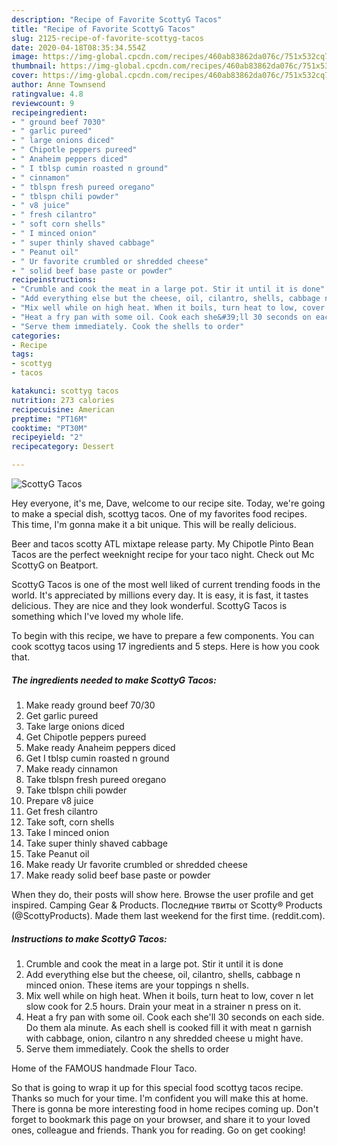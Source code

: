 ```yaml
---
description: "Recipe of Favorite ScottyG Tacos"
title: "Recipe of Favorite ScottyG Tacos"
slug: 2125-recipe-of-favorite-scottyg-tacos
date: 2020-04-18T08:35:34.554Z
image: https://img-global.cpcdn.com/recipes/460ab83862da076c/751x532cq70/scottyg-tacos-recipe-main-photo.jpg
thumbnail: https://img-global.cpcdn.com/recipes/460ab83862da076c/751x532cq70/scottyg-tacos-recipe-main-photo.jpg
cover: https://img-global.cpcdn.com/recipes/460ab83862da076c/751x532cq70/scottyg-tacos-recipe-main-photo.jpg
author: Anne Townsend
ratingvalue: 4.8
reviewcount: 9
recipeingredient:
- " ground beef 7030"
- " garlic pureed"
- " large onions diced"
- " Chipotle peppers pureed"
- " Anaheim peppers diced"
- " I tblsp cumin roasted n ground"
- " cinnamon"
- " tblspn fresh pureed oregano"
- " tblspn chili powder"
- " v8 juice"
- " fresh cilantro"
- " soft corn shells"
- " I minced onion"
- " super thinly shaved cabbage"
- " Peanut oil"
- " Ur favorite crumbled or shredded cheese"
- " solid beef base paste or powder"
recipeinstructions:
- "Crumble and cook the meat in a large pot. Stir it until it is done"
- "Add everything else but the cheese, oil, cilantro, shells, cabbage n minced onion. These items are your toppings n shells."
- "Mix well while on high heat. When it boils, turn heat to low, cover n let slow cook for 2.5 hours. Drain your meat in a strainer n press on it."
- "Heat a fry pan with some oil. Cook each she&#39;ll 30 seconds on each side. Do them ala minute. As each shell is cooked fill it with meat n garnish with cabbage, onion, cilantro n any shredded cheese u might have."
- "Serve them immediately. Cook the shells to order"
categories:
- Recipe
tags:
- scottyg
- tacos

katakunci: scottyg tacos 
nutrition: 273 calories
recipecuisine: American
preptime: "PT16M"
cooktime: "PT30M"
recipeyield: "2"
recipecategory: Dessert

---
```



![ScottyG Tacos](https://img-global.cpcdn.com/recipes/460ab83862da076c/751x532cq70/scottyg-tacos-recipe-main-photo.jpg)

Hey everyone, it's me, Dave, welcome to our recipe site. Today, we're going to make a special dish, scottyg tacos. One of my favorites food recipes. This time, I'm gonna make it a bit unique. This will be really delicious.

Beer and tacos scotty ATL mixtape release party. My Chipotle Pinto Bean Tacos are the perfect weeknight recipe for your taco night. Check out Mc ScottyG on Beatport.

ScottyG Tacos is one of the most well liked of current trending foods in the world. It's appreciated by millions every day. It is easy, it is fast, it tastes delicious. They are nice and they look wonderful. ScottyG Tacos is something which I've loved my whole life.


To begin with this recipe, we have to prepare a few components. You can cook scottyg tacos using 17 ingredients and 5 steps. Here is how you cook that.

<!--inarticleads1-->

##### The ingredients needed to make ScottyG Tacos:

1. Make ready  ground beef 70/30
1. Get  garlic pureed
1. Take  large onions diced
1. Get  Chipotle peppers pureed
1. Make ready  Anaheim peppers diced
1. Get  I tblsp cumin roasted n ground
1. Make ready  cinnamon
1. Take  tblspn fresh pureed oregano
1. Take  tblspn chili powder
1. Prepare  v8 juice
1. Get  fresh cilantro
1. Take  soft, corn shells
1. Take  I minced onion
1. Take  super thinly shaved cabbage
1. Take  Peanut oil
1. Make ready  Ur favorite crumbled or shredded cheese
1. Make ready  solid beef base paste or powder


When they do, their posts will show here. Browse the user profile and get inspired. Camping Gear &amp; Products. Последние твиты от Scotty® Products (@ScottyProducts). Made them last weekend for the first time. (reddit.com). 

<!--inarticleads2-->

##### Instructions to make ScottyG Tacos:

1. Crumble and cook the meat in a large pot. Stir it until it is done
1. Add everything else but the cheese, oil, cilantro, shells, cabbage n minced onion. These items are your toppings n shells.
1. Mix well while on high heat. When it boils, turn heat to low, cover n let slow cook for 2.5 hours. Drain your meat in a strainer n press on it.
1. Heat a fry pan with some oil. Cook each she&#39;ll 30 seconds on each side. Do them ala minute. As each shell is cooked fill it with meat n garnish with cabbage, onion, cilantro n any shredded cheese u might have.
1. Serve them immediately. Cook the shells to order


Home of the FAMOUS handmade Flour Taco. 

So that is going to wrap it up for this special food scottyg tacos recipe. Thanks so much for your time. I'm confident you will make this at home. There is gonna be more interesting food in home recipes coming up. Don't forget to bookmark this page on your browser, and share it to your loved ones, colleague and friends. Thank you for reading. Go on get cooking!
